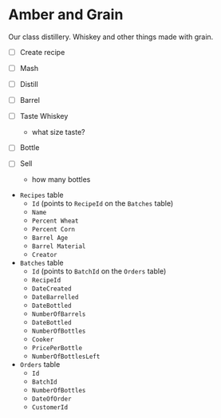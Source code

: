 # Amber and Grain
Our class distillery. Whiskey and other things made with grain.

- [ ] Create recipe

- [ ] Mash

- [ ] Distill

- [ ] Barrel

- [ ] Taste Whiskey
  - what size taste?

- [ ] Bottle

- [ ] Sell
  - how many bottles

- `Recipes` table
  - `Id` (points to `RecipeId` on the `Batches` table)
  - `Name`
  - `Percent Wheat`
  - `Percent Corn`
  - `Barrel Age`
  - `Barrel Material`
  - `Creator`
- `Batches` table
  - `Id` (points to `BatchId` on the `Orders` table)
  - `RecipeId`
  - `DateCreated`
  - `DateBarrelled`
  - `DateBottled`
  - `NumberOfBarrels`
  - `DateBottled`
  - `NumberOfBottles`
  - `Cooker`
  - `PricePerBottle`
  - `NumberOfBottlesLeft`
- `Orders` table
  - `Id`
  - `BatchId`
  - `NumberOfBottles`
  - `DateOfOrder`
  - `CustomerId`
  
  
  
  
  
  
  
  
  
  
  
  
  
  
  
  
  
  
  
  
  
  
